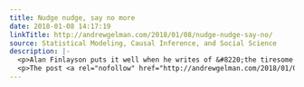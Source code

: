 ```yaml
---
title: Nudge nudge, say no more
date: 2018-01-08 14:17:19
linkTitle: http://andrewgelman.com/2018/01/08/nudge-nudge-say-no/
source: Statistical Modeling, Causal Inference, and Social Science
description: |-
  <p>Alan Finlayson puts it well when he writes of &#8220;the tiresome business of informing and persuading people replaced by psychological techniques designed to ‘nudge’ us in the right direction.&#8221; I think that&#8217;s about right. Nudging makes sense as part of a package that already includes information and persuasion. For example, tell us that smoking causes [&#8230;]</p>
  <p>The post <a rel="nofollow" href="http://andrewgelman.com/2018/01/08/nudge-nudge-say-no/">Nudge nudge, say no more
---
```

